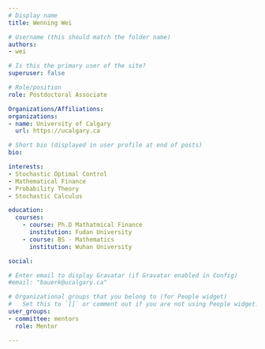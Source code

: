 ```yaml
---
# Display name
title: Wenning Wei

# Username (this should match the folder name)
authors:
- wei

# Is this the primary user of the site?
superuser: false

# Role/position
role: Postdoctoral Associate

Organizations/Affiliations:
organizations:
- name: University of Calgary
  url: https://ucalgary.ca

# Short bio (displayed in user profile at end of posts)
bio:

interests:
- Stochastic Optimal Control
- Mathematical Finance
- Probability Theory
- Stochastic Calculus

education:
  courses:
    - course: Ph.D Mathatmical Finance
      institution: Fudan University
    - course: BS - Mathematics
      institution: Wuhan University

social:

# Enter email to display Gravatar (if Gravatar enabled in Config)
#email: "bauerk@ucalgary.ca"

# Organizational groups that you belong to (for People widget)
#   Set this to `[]` or comment out if you are not using People widget.
user_groups:
- committee: mentors
  role: Mentor

---
```

